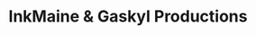 ---
title: "InkMaine & Gaskyl Productions"
url: /rumford/inkmaine-and-gaskyl-productions/
shop: tattoo
---